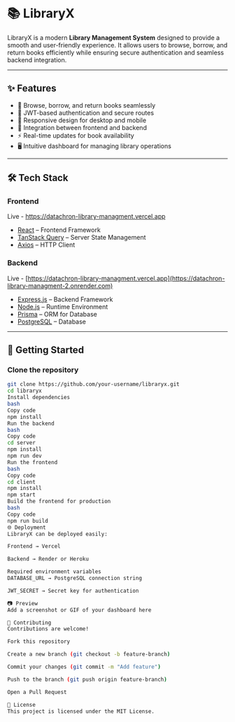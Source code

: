 # 📚 LibraryX

LibraryX is a modern **Library Management System** designed to provide a smooth and user-friendly experience. It allows users to browse, borrow, and return books efficiently while ensuring secure authentication and seamless backend integration.

---

## ✨ Features
- 📖 Browse, borrow, and return books seamlessly  
- 🔑 JWT-based authentication and secure routes  
- 📱 Responsive design for desktop and mobile  
- 🔗 Integration between frontend and backend  
- ⚡ Real-time updates for book availability  
- 🖥️ Intuitive dashboard for managing library operations    

---

## 🛠️ Tech Stack

### Frontend
Live - https://datachron-library-managment.vercel.app

- [React](https://react.dev/) – Frontend Framework  
- [TanStack Query](https://tanstack.com/query/latest) – Server State Management  
- [Axios](https://axios-http.com/) – HTTP Client  

### Backend
Live - [https://datachron-library-managment.vercel.app](https://datachron-library-managment-2.onrender.com)

- [Express.js](https://expressjs.com/) – Backend Framework  
- [Node.js](https://nodejs.org/) – Runtime Environment  
- [Prisma](https://www.prisma.io/) – ORM for Database  
- [PostgreSQL](https://www.postgresql.org/) – Database  

---

## 🚀 Getting Started

### Clone the repository
```bash
git clone https://github.com/your-username/libraryx.git
cd libraryx
Install dependencies
bash
Copy code
npm install
Run the backend
bash
Copy code
cd server
npm install
npm run dev
Run the frontend
bash
Copy code
cd client
npm install
npm start
Build the frontend for production
bash
Copy code
npm run build
🌐 Deployment
LibraryX can be deployed easily:

Frontend → Vercel

Backend → Render or Heroku

Required environment variables
DATABASE_URL → PostgreSQL connection string

JWT_SECRET → Secret key for authentication

📷 Preview
Add a screenshot or GIF of your dashboard here

🤝 Contributing
Contributions are welcome!

Fork this repository

Create a new branch (git checkout -b feature-branch)

Commit your changes (git commit -m "Add feature")

Push to the branch (git push origin feature-branch)

Open a Pull Request

📜 License
This project is licensed under the MIT License.

